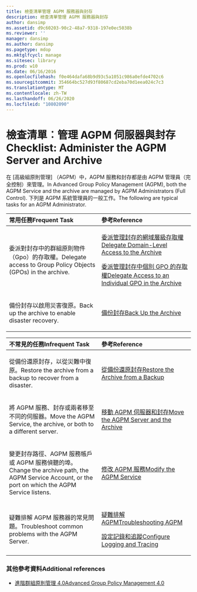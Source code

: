 ```yaml
---
title: 檢查清單管理 AGPM 服務器與封存
description: 檢查清單管理 AGPM 服務器與封存
author: dansimp
ms.assetid: d9c60203-90c2-48a7-9318-197e0ec5038b
ms.reviewer: ''
manager: dansimp
ms.author: dansimp
ms.pagetype: mdop
ms.mktglfcycl: manage
ms.sitesec: library
ms.prod: w10
ms.date: 06/16/2016
ms.openlocfilehash: f0e464dafa68b9d93c5a1051c986a0efde4702c6
ms.sourcegitcommit: 354664bc527d93f80687cd2eba70d1eea024c7c3
ms.translationtype: MT
ms.contentlocale: zh-TW
ms.lasthandoff: 06/26/2020
ms.locfileid: "10802090"
---
```

# <span data-ttu-id="0b378-103">檢查清單︰管理 AGPM 伺服器與封存</span><span class="sxs-lookup"><span data-stu-id="0b378-103">Checklist: Administer the AGPM Server and Archive</span></span>


<span data-ttu-id="0b378-104">在 [高級組原則管理] （AGPM）中，AGPM 服務和封存都是由 AGPM 管理員（完全控制）來管理。</span><span class="sxs-lookup"><span data-stu-id="0b378-104">In Advanced Group Policy Management (AGPM), both the AGPM Service and the archive are managed by AGPM Administrators (Full Control).</span></span> <span data-ttu-id="0b378-105">下列是 AGPM 系統管理員的一般工作。</span><span class="sxs-lookup"><span data-stu-id="0b378-105">The following are typical tasks for an AGPM Administrator.</span></span>

<table>
<colgroup>
<col width="50%" />
<col width="50%" />
</colgroup>
<thead>
<tr class="header">
<th align="left"><span data-ttu-id="0b378-106">常用任務</span><span class="sxs-lookup"><span data-stu-id="0b378-106">Frequent Task</span></span></th>
<th align="left"><span data-ttu-id="0b378-107">參考</span><span class="sxs-lookup"><span data-stu-id="0b378-107">Reference</span></span></th>
</tr>
</thead>
<tbody>
<tr class="odd">
<td align="left"><p><span data-ttu-id="0b378-108">委派對封存中的群組原則物件（Gpo）的存取權。</span><span class="sxs-lookup"><span data-stu-id="0b378-108">Delegate access to Group Policy Objects (GPOs) in the archive.</span></span></p></td>
<td align="left"><p><a href="delegate-domain-level-access-to-the-archive-agpm40.md" data-raw-source="[Delegate Domain-Level Access to the Archive](delegate-domain-level-access-to-the-archive-agpm40.md)"><span data-ttu-id="0b378-109">委派管理封存的網域層級存取權</span><span class="sxs-lookup"><span data-stu-id="0b378-109">Delegate Domain-Level Access to the Archive</span></span></a></p>
<p><a href="delegate-access-to-an-individual-gpo-in-the-archive-agpm40.md" data-raw-source="[Delegate Access to an Individual GPO in the Archive](delegate-access-to-an-individual-gpo-in-the-archive-agpm40.md)"><span data-ttu-id="0b378-110">委派管理封存中個別 GPO 的存取權</span><span class="sxs-lookup"><span data-stu-id="0b378-110">Delegate Access to an Individual GPO in the Archive</span></span></a></p></td>
</tr>
<tr class="even">
<td align="left"><p><span data-ttu-id="0b378-111">備份封存以啟用災害復原。</span><span class="sxs-lookup"><span data-stu-id="0b378-111">Back up the archive to enable disaster recovery.</span></span></p></td>
<td align="left"><p><a href="back-up-the-archive-agpm40.md" data-raw-source="[Back Up the Archive](back-up-the-archive-agpm40.md)"><span data-ttu-id="0b378-112">備份封存</span><span class="sxs-lookup"><span data-stu-id="0b378-112">Back Up the Archive</span></span></a></p></td>
</tr>
</tbody>
</table>

 

<table>
<colgroup>
<col width="50%" />
<col width="50%" />
</colgroup>
<thead>
<tr class="header">
<th align="left"><span data-ttu-id="0b378-113">不常見的任務</span><span class="sxs-lookup"><span data-stu-id="0b378-113">Infrequent Task</span></span></th>
<th align="left"><span data-ttu-id="0b378-114">參考</span><span class="sxs-lookup"><span data-stu-id="0b378-114">Reference</span></span></th>
</tr>
</thead>
<tbody>
<tr class="odd">
<td align="left"><p><span data-ttu-id="0b378-115">從備份還原封存，以從災難中復原。</span><span class="sxs-lookup"><span data-stu-id="0b378-115">Restore the archive from a backup to recover from a disaster.</span></span></p></td>
<td align="left"><p><a href="restore-the-archive-from-a-backup-agpm40.md" data-raw-source="[Restore the Archive from a Backup](restore-the-archive-from-a-backup-agpm40.md)"><span data-ttu-id="0b378-116">從備份還原封存</span><span class="sxs-lookup"><span data-stu-id="0b378-116">Restore the Archive from a Backup</span></span></a></p></td>
</tr>
<tr class="even">
<td align="left"><p><span data-ttu-id="0b378-117">將 AGPM 服務、封存或兩者移至不同的伺服器。</span><span class="sxs-lookup"><span data-stu-id="0b378-117">Move the AGPM Service, the archive, or both to a different server.</span></span></p></td>
<td align="left"><p><a href="move-the-agpm-server-and-the-archive-agpm40.md" data-raw-source="[Move the AGPM Server and the Archive](move-the-agpm-server-and-the-archive-agpm40.md)"><span data-ttu-id="0b378-118">移動 AGPM 伺服器和封存</span><span class="sxs-lookup"><span data-stu-id="0b378-118">Move the AGPM Server and the Archive</span></span></a></p></td>
</tr>
<tr class="odd">
<td align="left"><p><span data-ttu-id="0b378-119">變更封存路徑、AGPM 服務帳戶或 AGPM 服務偵聽的埠。</span><span class="sxs-lookup"><span data-stu-id="0b378-119">Change the archive path, the AGPM Service Account, or the port on which the AGPM Service listens.</span></span></p></td>
<td align="left"><p><a href="modify-the-agpm-service-agpm40.md" data-raw-source="[Modify the AGPM Service](modify-the-agpm-service-agpm40.md)"><span data-ttu-id="0b378-120">修改 AGPM 服務</span><span class="sxs-lookup"><span data-stu-id="0b378-120">Modify the AGPM Service</span></span></a></p></td>
</tr>
<tr class="even">
<td align="left"><p><span data-ttu-id="0b378-121">疑難排解 AGPM 服務器的常見問題。</span><span class="sxs-lookup"><span data-stu-id="0b378-121">Troubleshoot common problems with the AGPM Server.</span></span></p></td>
<td align="left"><p><a href="troubleshooting-agpm-agpm40.md" data-raw-source="[Troubleshooting AGPM](troubleshooting-agpm-agpm40.md)"><span data-ttu-id="0b378-122">疑難排解 AGPM</span><span class="sxs-lookup"><span data-stu-id="0b378-122">Troubleshooting AGPM</span></span></a></p>
<p><a href="configure-logging-and-tracing-agpm40.md" data-raw-source="[Configure Logging and Tracing](configure-logging-and-tracing-agpm40.md)"><span data-ttu-id="0b378-123">設定記錄和追蹤</span><span class="sxs-lookup"><span data-stu-id="0b378-123">Configure Logging and Tracing</span></span></a></p></td>
</tr>
</tbody>
</table>

 

### <span data-ttu-id="0b378-124">其他參考資料</span><span class="sxs-lookup"><span data-stu-id="0b378-124">Additional references</span></span>

-   [<span data-ttu-id="0b378-125">進階群組原則管理 4.0</span><span class="sxs-lookup"><span data-stu-id="0b378-125">Advanced Group Policy Management 4.0</span></span>](advanced-group-policy-management-40.md)

 

 





